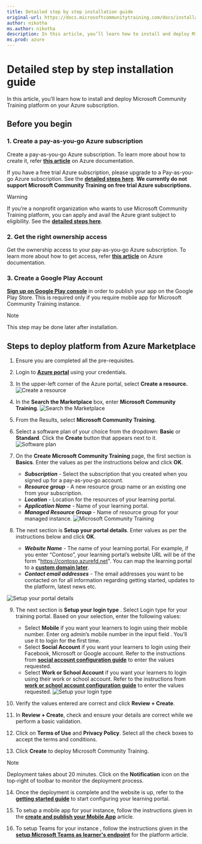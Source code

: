 ```yaml
---
title: Detailed step by step installation guide
original-url: https://docs.microsoftcommunitytraining.com/docs/installation-guide-detailed-steps
author: nikotha
ms.author: nikotha
description: In this article, you’ll learn how to install and deploy Microsoft Community Training platform on your Azure subscription.
ms.prod: azure
---
```


# Detailed step by step installation guide

In this article, you’ll learn how to install and deploy Microsoft Community Training platform on your Azure subscription.

## Before you begin

### 1.	Create a pay-as-you-go Azure subscription  
Create a pay-as-you-go Azure subscription. To learn more about how to create it, refer [**this article**](https://azure.microsoft.com/en-in/pricing/purchase-options/pay-as-you-go/) on Azure documentation. 

If you have a free trial Azure subscription, please upgrade to a Pay-as-you-go Azure subscription. See the [**detailed steps here**](/azure/billing/billing-upgrade-azure-subscription#upgrade-your-azure-free-account). **We currently do not support Microsoft Community Training on free trial Azure subscriptions.**

> [!WARNING]
> If you’re a nonprofit organization who wants to use Microsoft Community Training platform, you can apply and avail the Azure grant subject to eligibility. See the [**detailed steps here**](../../infrastructure-management/install-your-platform-instance/10_setup-platform-instance-on-azure-subscription-for-nonprofits.md).

### 2.	Get the right ownership access 
Get the ownership access to your pay-as-you-go Azure subscription. To learn more about how to get access, refer [**this article**](/azure/role-based-access-control/overview) on Azure documentation. 
    
### 3.	Create a Google Play Account 
[**Sign up on Google Play console**](https://play.google.com/apps/publish/signup/)  in order to publish your app on the Google Play Store.  This is required only if you require mobile app for Microsoft Community Training instance. 

> [!NOTE]
> This step may be done later after installation.

## Steps to deploy platform from Azure Marketplace  

1.	Ensure you are completed all the pre-requisites.

2.	Login to [**Azure portal**](https://portal.azure.com/) using your credentials.

3.	In the upper-left corner of the Azure portal, select **Create a resource.**  
![Create a resource](../../media/image%2813%29.png)
    
4.	In the **Search the Marketplace** box, enter **Microsoft Community Training**.
![Search the Marketplace](../../media/image%2896%29.png)
    
5.	From the Results, select **Microsoft Community Training**. 

6.	Select a software plan of your choice from the dropdown: **Basic** or **Standard**. Click the **Create** button that appears next to it.
![Software plan](../../media/image%2898%29.png)
    
7.	On the **Create Microsoft Community Training** page, the first section is **Basics**. Enter the values as per the instructions below and click **OK**.
    * ***Subscription*** - Select the subscription that you created when you signed up for a pay-as-you-go account.
    * ***Resource group*** - A new resource group name or an existing one from your subscription.
    * ***Location*** - Location for the resources of your learning portal. 
    * ***Application Name*** - Name of your learning portal.
    * ***Managed Resource Group*** - Name of resource group for your managed instance.
![Microsoft Community Training](../../media/image%2897%29.png)

8. The next section is **Setup your portal details**. Enter values as per the instructions below and click **OK**.
    * ***Website Name*** - The name of your learning portal. For example, if you enter “Contoso”, your learning portal’s website URL will be of the form "https://contoso.azurefd.net". You can map the learning portal to a [**custom domain later**](../../infrastructure-management/configure-your-platform-infrastructure/2_setup-custom-domain-url.md).
    * ***Contact email addresses*** - The email addresses you want to be contacted on for all information regarding getting started, updates to the platform, latest news etc. 

![Setup your portal details](../../media/image%28357%29.png)

9. The next section is **Setup your login type** . Select Login type for your training portal.  Based on your selection, enter the following values:
    * Select **Mobile** if you want your learners to login using their mobile number. Enter org admin’s mobile number in the input field . You’ll use it to login for the first time.
    * Select **Social Account** if you want your learners to login using their Facebook, Microsoft or Google account. Refer to the instructions from [**social account configuration guide**](../../infrastructure-management/install-your-platform-instance/4_configure-login-social-work-school-account.md#social-account-or-email-based-authentication) to enter the values requested.
    * Select **Work or School Account** if you want your learners to login using their work or school account. Refer to the instructions from [**work or school account configuration guide**](../../infrastructure-management/install-your-platform-instance/4_configure-login-social-work-school-account.md#work-or-school-account-based-authentication) to enter the values requested.
![Setup your login type](../../media/image%2899%29.png)

10. Verify the values entered are correct and click **Review + Create**.

11. In **Review + Create**, check and ensure your details are correct while we perform a basic validation. 

12. Click on **Terms of Use** and **Privacy Policy**. Select all the check boxes to accept the terms and conditions.

13. Click **Create** to deploy Microsoft Community Training. 

  > [!NOTE]
  > Deployment takes about 20 minutes. Click on the **Notification** icon on the top-right of toolbar to monitor the deployment process.

14. Once the deployment is complete and the website is up, refer to the [**getting started guide**](../../get-started/4_step-by-step-configuration-guide.md) to start configuring your learning portal. 

16. To setup a mobile app for your instance, follow the instructions given in the [**create and publish your Mobile App**](../../infrastructure-management/install-your-platform-instance/5_create-publish-mobile-app.md) article. 

17. To setup Teams for your instance , follow the instructions given in the [**setup Microsoft Teams as learner's endpoint**](../../infrastructure-management/install-your-platform-instance/7_create-teams-app-for-your-training-portal.md) for the platform article. 